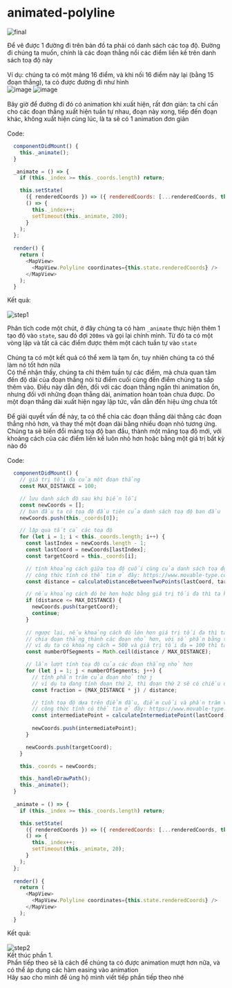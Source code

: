 # animated-polyline
![final](https://user-images.githubusercontent.com/26211549/119631247-e8053200-be39-11eb-9b5f-0892fb1d21e4.gif)

Để vẽ được 1 đường đi trên bản đồ ta phải có danh sách các toạ độ. Đường đi chúng ta muốn, chính là các đoạn thẳng nổi các điểm liền kề trên danh sách toạ độ này
<br>
<br>
Ví dụ: chúng ta có một mảng 16 điểm, và khi nối 16 điểm này lại (bằng 15 đoạn thẳng), ta có được đường đi như hình
<br>
![image](https://user-images.githubusercontent.com/26211549/119634476-fd2f9000-be3c-11eb-9b49-c3c495ce66cd.png)
![image](https://user-images.githubusercontent.com/26211549/119632148-bf316c80-be3a-11eb-845d-83c239234983.png)
<br>
<br>
Bây giờ để đường đi đó có animation khi xuất hiện, rất đơn giản: ta chỉ cần cho các đoạn thẳng xuất hiện tuần tự nhau, đoạn này xong, tiếp đến đoạn khác, không xuất hiện cùng lúc, là ta sẽ có 1 animation đơn giản
<br>
<br>
Code:
<br>
```js
  componentDidMount() {
    this._animate();
  }

  _animate = () => {
    if (this._index >= this._coords.length) return;

    this.setState(
      ({ renderedCoords }) => ({ renderedCoords: [...renderedCoords, this._coords[this._index]] }),
      () => {
        this._index++;
        setTimeout(this._animate, 200);
      }
    );
  };
  
  render() {
    return (
      <MapView>
        <MapView.Polyline coordinates={this.state.renderedCoords} />
      </MapView>
    );
  }
```
Kết quả:<br>
<br>
![step1](https://user-images.githubusercontent.com/26211549/119640311-afb62180-be42-11eb-9b8b-4f7d248d26df.gif)

Phân tích code một chút, ở đây chúng ta có hàm `_animate` thực hiện thêm 1 tạo độ vào `state`, sau đó đợi `200ms` và gọi lại chính mình. Từ đó ta có một vòng lặp và tất cả các điểm được thêm một cách tuần tự vào `state`<br>
<br>
Chúng ta có một kết quả có thể xem là tạm ổn, tuy nhiên chúng ta có thể làm nó tốt hơn nữa<br>
Có thể nhận thấy, chúng ta chỉ thêm tuần tự các điểm, mà chưa quan tâm đến độ dài của đoạn thẳng nói từ điểm cuối cùng đến điểm chúng ta sắp thêm vào. Điều này dẫn đến, đối với các đoạn thẳng ngắn thì animation ổn, nhưng đối với những đoạn thẳng dài, animation hoàn toàn chưa được. Do một đoạn thẳng dài xuất hiện ngay lập tức, vẫn dẫn đến hiệu ứng chưa tốt<br>
<br>
Để giải quyết vấn đề này, ta có thể chia các đoạn thẳng dài thằng các đoạn thẳng nhỏ hơn, và thay thế một đoạn dài bằng nhiều đoạn nhỏ tương ứng. Chúng ta sẽ biến đổi mảng toạ độ ban đầu, thành một mãng toạ độ mới, với khoảng cách của các điểm liền kề luôn nhỏ hơn hoặc bằng một giá trị bất kỳ nào đó<br>
<br>
Code:
<br>
```js
  componentDidMount() {
    // giá trị tối đa của một đoạn thẳng
    const MAX_DISTANCE = 100;

    // lưu danh sách độ sau khi biến lỗi
    const newCoords = [];
    // ban đầu ta có toạ độ đầu tiên của danh sách toạ độ ban đầu
    newCoords.push(this._coords[0]);

    // lặp qua tất cả các toạ độ
    for (let i = 1; i < this._coords.length; i++) {
      const lastIndex = newCoords.length - 1;
      const lastCoord = newCoords[lastIndex];
      const targetCoord = this._coords[i];

      // tính khoảng cách giữa toạ độ cuối cùng của danh sách toạ độ mới và toạ độ ban đầu đang xét
      // công thức tính có thể tìm ở đây: https://www.movable-type.co.uk/scripts/latlong.html
      const distance = calculateDistanceBetweenTwoPoints(lastCoord, targetCoord); 

      // nếu khoảng cách đó bé hơn hoặc bằng giá trị tối đa thì ta không cần biến đổi, thêm toạ độ gốc và danh sách
      if (distance <= MAX_DISTANCE) {
        newCoords.push(targetCoord);
        continue;
      }
      
      // ngược lại, nếu khoảng cách đó lớn hơn giá trị tối đa thì ta cần phải biến đổi
      // chia đoạn thẳng thành các đoạn nhỏ hơn, với số phần bằng tổng khoảng cách chia cho giá trị tối đa của một đoạn
      // ví dụ ta có khoảng cách = 500 và giá trị tối đa = 100 thì ta sẽ chia thành 5 phần nhỏ hơn
      const numberOfSegments = Math.ceil(distance / MAX_DISTANCE);

      // lần lượt tính toạ độ của các đoạn thẳng nhỏ hơn
      for (let j = 1; j < numberOfSegments; j++) {
        // tính phần trăm của đoạn nhỏ thứ j
        // ví dụ ta đang tính đoạn thứ 2, thì đoạn thứ 2 sẽ có chiều dài 200 và bằng 40% tổng khoảng cách
        const fraction = (MAX_DISTANCE * j) / distance;

        // tính toạ độ dựa trên điểm đầu, điểm cuối và phần trăm vừa tính
        // công thức tính có thể tìm ở đây: https://www.movable-type.co.uk/scripts/latlong.html
        const intermediatePoint = calculateIntermediatePoint(lastCoord, targetCoord, fraction);
        
        newCoords.push(intermediatePoint);
      }

      newCoords.push(targetCoord);
    }

    this._coords = newCoords;

    this._handleDrawPath();
    this._animate();
  }
  
  _animate = () => {
    if (this._index >= this._coords.length) return;

    this.setState(
      ({ renderedCoords }) => ({ renderedCoords: [...renderedCoords, this._coords[this._index]] }),
      () => {
        this._index++;
        setTimeout(this._animate, 20);
      }
    );
  };
  
  render() {
    return (
      <MapView>
        <MapView.Polyline coordinates={this.state.renderedCoords} />
      </MapView>
    );
  }
```
Kết quả:<br>
<br>
![step2](https://user-images.githubusercontent.com/26211549/119646437-5ef5f700-be49-11eb-80f9-4ccc149ae7b6.gif)
<br>
Kết thúc phần 1.<br>
Phần tiếp theo sẽ là cách để chúng ta có được animation mượt hơn nữa, và có thể áp dụng các hàm easing vào animation<br>
Hãy sao cho mình để ủng hộ mình viết tiếp phần tiếp theo nhé
